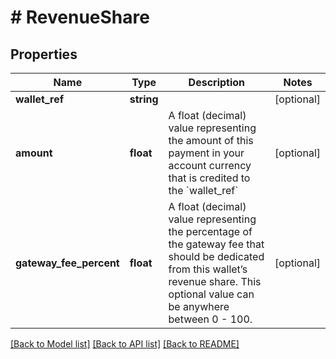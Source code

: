 # # RevenueShare

## Properties

Name | Type | Description | Notes
------------ | ------------- | ------------- | -------------
**wallet_ref** | **string** |  | [optional]
**amount** | **float** | A float (decimal) value representing the amount of this payment in your account currency that is credited to the &#x60;wallet_ref&#x60; | [optional]
**gateway_fee_percent** | **float** | A float (decimal) value representing the percentage of the gateway fee that should be dedicated from this wallet’s revenue share. This optional value can be anywhere between 0 - 100. | [optional]

[[Back to Model list]](../../README.md#models) [[Back to API list]](../../README.md#endpoints) [[Back to README]](../../README.md)
